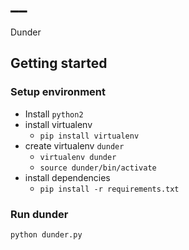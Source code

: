 # __ #

Dunder

## Getting started ##

### Setup environment ###

- Install `python2`
- install virtualenv
  - `pip install virtualenv`
- create virtualenv `dunder`
  - `virtualenv dunder`
  - `source dunder/bin/activate`
- install dependencies
  - `pip install -r requirements.txt`
  
### Run dunder ###

```bash
python dunder.py
```